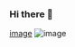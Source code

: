### Hi there 👋

[image]({https://img.shields.io/badge/HTML5-E34F26?style=for-the-badge&logo=html5&logoColor=white}) ![image]({https://img.shields.io/badge/HTML5-E34F26?style=for-the-badge&logo=html5&logoColor=white})

